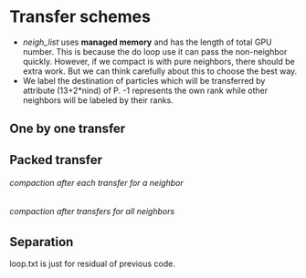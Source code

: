 # Transfer schemes
* *neigh_list* uses **managed memory** and has the length of total GPU number. This is because the do loop use it can pass the non-neighbor quickly. However, if we compact is with pure neighbors, there should be extra work. But we can think carefully about this to choose the best way.  
* We label the destination of particles which will be transferred by attribute (13+2\*nind) of P. -1 represents the own rank while other neighbors will be labeled by their ranks.  
## One by one transfer
## Packed transfer
###### compaction after each transfer for a neighbor
###### compaction after transfers for all neighbors
## Separation
loop.txt is just for residual of previous code.
